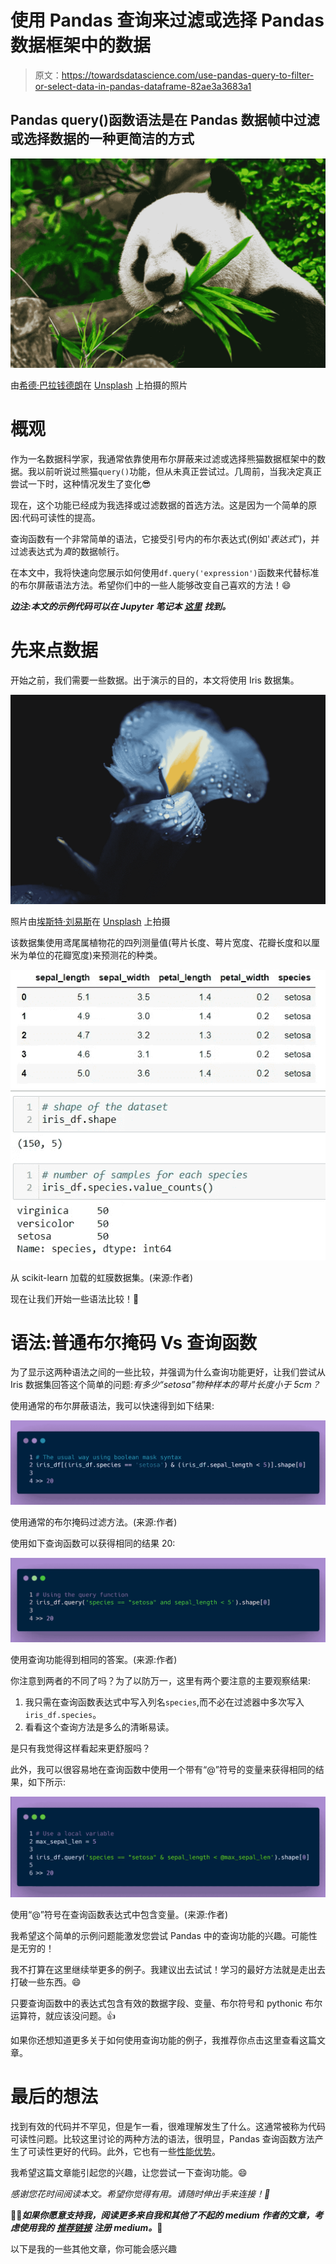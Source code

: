 # 使用 Pandas 查询来过滤或选择 Pandas 数据框架中的数据

> 原文：<https://towardsdatascience.com/use-pandas-query-to-filter-or-select-data-in-pandas-dataframe-82ae3a3683a1>

## Pandas query()函数语法是在 Pandas 数据帧中过滤或选择数据的一种更简洁的方式

![](img/358a28f7ed0d89acc1d7f83d943dbd92.png)

由[希德·巴拉钱德朗](https://unsplash.com/@itookthose?utm_source=medium&utm_medium=referral)在 [Unsplash](https://unsplash.com?utm_source=medium&utm_medium=referral) 上拍摄的照片

# 概观

作为一名数据科学家，我通常依靠使用布尔屏蔽来过滤或选择熊猫数据框架中的数据。我以前听说过熊猫`query()`功能，但从未真正尝试过。几周前，当我决定真正尝试一下时，这种情况发生了变化😎

现在，这个功能已经成为我选择或过滤数据的首选方法。这是因为一个简单的原因:代码可读性的提高。

查询函数有一个非常简单的语法，它接受引号内的布尔表达式(例如'*表达式'*)，并过滤表达式为*真*的数据帧行。

在本文中，我将快速向您展示如何使用`df.query('expression')`函数来代替标准的布尔屏蔽语法方法。希望你们中的一些人能够改变自己喜欢的方法！😄

***边注:本文的示例代码可以在 Jupyter 笔记本*** [***这里***](https://github.com/saedhussain/medium-pandas_query/blob/3bd0b28b82d97915e9675eed88cffdc1e861f730/medium-pandas_query.ipynb) ***找到。***

# 先来点数据

开始之前，我们需要一些数据。出于演示的目的，本文将使用 Iris 数据集。

![](img/33b017b8e16eeae6dc1a856ce1727277.png)

照片由[埃斯特·刘易斯](https://unsplash.com/@_esther_?utm_source=medium&utm_medium=referral)在 [Unsplash](https://unsplash.com?utm_source=medium&utm_medium=referral) 上拍摄

该数据集使用鸢尾属植物花的四列测量值(萼片长度、萼片宽度、花瓣长度和以厘米为单位的花瓣宽度)来预测花的种类。

![](img/7532b8bff9fd19ee6f5bc2e532dd537a.png)

从 scikit-learn 加载的虹膜数据集。(来源:作者)

现在让我们开始一些语法比较！🚀

# 语法:普通布尔掩码 Vs 查询函数

为了显示这两种语法之间的一些比较，并强调为什么查询功能更好，让我们尝试从 Iris 数据集回答这个简单的问题:*有多少“setosa”物种样本的萼片长度小于 5cm？*

使用通常的布尔屏蔽语法，我可以快速得到如下结果:

![](img/10b26472f6ea172e6705459027a8d390.png)

使用通常的布尔掩码过滤方法。(来源:作者)

使用如下查询函数可以获得相同的结果 20:

![](img/07e8558f3dc3475f90b1825b23b92210.png)

使用查询功能得到相同的答案。(来源:作者)

你注意到两者的不同了吗？为了以防万一，这里有两个要注意的主要观察结果:

1.  我只需在查询函数表达式中写入列名`species`,而不必在过滤器中多次写入`iris_df.species`。
2.  看看这个查询方法是多么的清晰易读。

是只有我觉得这样看起来更舒服吗？

此外，我可以很容易地在查询函数中使用一个带有“@”符号的变量来获得相同的结果，如下所示:

![](img/b9d3ed4445e97ff3ee5fdcba89a3895f.png)

使用“@”符号在查询函数表达式中包含变量。(来源:作者)

我希望这个简单的示例问题能激发您尝试 Pandas 中的查询功能的兴趣。可能性是无穷的！

我不打算在这里继续举更多的例子。我建议出去试试！学习的最好方法就是走出去打破一些东西。😄

只要查询函数中的表达式包含有效的数据字段、变量、布尔符号和 pythonic 布尔运算符，就应该没问题。👍

如果你还想知道更多关于如何使用查询功能的例子，我推荐你点击这里查看这篇文章。

# 最后的想法

找到有效的代码并不罕见，但是乍一看，很难理解发生了什么。这通常被称为代码可读性问题。比较这里讨论的两种方法的语法，很明显，Pandas 查询函数方法产生了可读性更好的代码。此外，它也有一些[性能优势](https://jakevdp.github.io/PythonDataScienceHandbook/03.12-performance-eval-and-query.html)。

我希望这篇文章能引起您的兴趣，让您尝试一下查询功能。😄

*感谢您花时间阅读本文。希望你觉得有用。请随时伸出手来连接！👋*

**🚀🚀*如果你愿意支持我，阅读更多来自我和其他了不起的 medium 作者的文章，考虑使用我的*** [***推荐链接***](https://saedhussain.medium.com/membership) ***注册 medium。*🙏**

以下是我的一些其他文章，你可能会感兴趣

[](/documenting-your-python-code-9e69671f046a)  [](/machine-learning-model-as-a-serverless-app-using-google-app-engine-b760de59156)  [](/how-to-schedule-a-serverless-google-cloud-function-to-run-periodically-249acf3a652e)  [](/machine-learning-model-as-a-serverless-endpoint-using-google-cloud-function-a5ad1080a59e) 